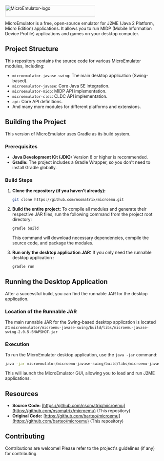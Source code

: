 <img width="295" height="37" alt="MicroEmulator-logo" src="https://github.com/user-attachments/assets/114843cc-baaf-417c-900d-17a7792430e8" />


MicroEmulator is a free, open-source emulator for J2ME (Java 2 Platform, Micro Edition) applications. It allows you to run MIDP (Mobile Information Device Profile) applications and games on your desktop computer.

## Project Structure

This repository contains the source code for various MicroEmulator modules, including:
*   `microemulator-javase-swing`: The main desktop application (Swing-based).
*   `microemulator-javase`: Core Java SE integration.
*   `microemulator-midp`: MIDP API implementation.
*   `microemulator-cldc`: CLDC API implementation.
*   `api`: Core API definitions.
*   And many more modules for different platforms and extensions.

## Building the Project

This version of MicroEmulator uses Gradle as its build system.

### Prerequisites

*   **Java Development Kit (JDK):** Version 8 or higher is recommended.
*   **Gradle:** The project includes a Gradle Wrapper, so you don't need to install Gradle globally.

### Build Steps

1.  **Clone the repository (if you haven't already):**
    ```bash
    git clone https://github.com/nsomatrix/microemu.git
    ```

2.  **Build the entire project:**
    To compile all modules and generate their respective JAR files, run the following command from the project root directory:
    ```bash
    gradle build
    ```
    This command will download necessary dependencies, compile the source code, and package the modules.

3.  **Run only the desktop application JAR:**
    If you only need the runnable desktop application :
    ```bash
    gradle run
    ```

## Running the Desktop Application

After a successful build, you can find the runnable JAR for the desktop application.

### Location of the Runnable JAR

The main runnable JAR for the Swing-based desktop application is located at:
`microemulator/microemu-javase-swing/build/libs/microemu-javase-swing-2.0.5-SNAPSHOT.jar`

### Execution

To run the MicroEmulator desktop application, use the `java -jar` command:
```bash
java -jar microemulator/microemu-javase-swing/build/libs/microemu-javase-swing-2.0.5-SNAPSHOT.jar
```
This will launch the MicroEmulator GUI, allowing you to load and run J2ME applications.

## Resources

*   **Source Code:** [https://github.com/nsomatrix/microemu](https://github.com/nsomatrix/microemu) (This repository)
*   **Original Code:** [https://github.com/barteo/microemu](https://github.com/barteo/microemu) (This repository)


## Contributing

Contributions are welcome! Please refer to the project's guidelines (if any) for contributing.
